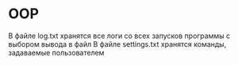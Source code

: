 # OOP
В файле log.txt хранятся все логи со всех запусков программы с выбором вывода в файл
В файле settings.txt хранятся команды, задаваемые пользователем
